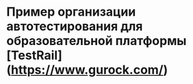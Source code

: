 
# Пример организации автотестирования для образовательной платформы [TestRail] (https://www.gurock.com/)
